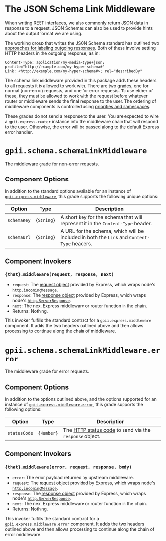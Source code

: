 # The JSON Schema Link Middleware

When writing REST interfaces, we also commonly return JSON data in response to a request.  JSON Schemas can also be
used to provide hints about the output format we are using.

The working group that writes the JSON Schema standard [has outlined two approaches for labeling outgoing responses](http://json-schema.org/latest/json-schema-core.html#anchor33).
Both of these involve setting HTTP headers in the outgoing response, as in:

    Content-Type: application/my-media-type+json; profile="http://example.com/my-hyper-schema#"
    Link: <http://example.com/my-hyper-schema#>; rel="describedBy"

The schema link middleware provided in this package adds these headers to all requests it is allowed to work with.
There are two grades, one for normal (non-error) requests, and one for error requests.  To use either of these, they
must be allowed to work with the request before whatever router or middleware sends the final response to the user.  The
ordering of middleware components is controlled using
[priorities and namespaces](http://docs.fluidproject.org/infusion/development/Priorities.html).

These grades do not send a response to the user.  You are expected to wire a `gpii.express.router` instance into the
middleware chain that will respond to the user.  Otherwise, the error will be passed along to the default Express
error handler.

# `gpii.schema.schemaLinkMiddleware`

The middleware grade for non-error requests.

## Component Options

In addition to the standard options available for an instance of
[`gpii.express.middleware`](https://github.com/GPII/gpii-express/blob/master/docs/middleware.md), this grade supports
the following unique options:

| Option      | Type       | Description |
| ----------- | ---------- | ----------- |
| `schemaKey` | `{String}` | A short key for the schema that will represent it in the `Content-Type` header. |
| `schemaUrl` | `{String}` | A URL for the schema, which will be included in both the `Link` and `Content-Type` headers. |


## Component Invokers

### `{that}.middleware(request, response, next)`

* `request`: The [request object](http://expressjs.com/en/api.html#req) provided by Express, which wraps node's [`http.incomingMessage`](https://nodejs.org/api/http.html#http_class_http_incomingmessage).
* `response`: The [response object](http://expressjs.com/en/api.html#res) provided by Express, which wraps node's [`http.ServerResponse`](https://nodejs.org/api/http.html#http_class_http_serverresponse).
* `next`: The next Express middleware or router function in the chain.
* Returns: Nothing.

This invoker fulfills the standard contract for a `gpii.express.middleware` component.  It adds the two headers outlined
above and then allows processing to continue along the chain of middleware.


# `gpii.schema.schemaLinkMiddleware.error`

The middleware grade for error requests.

## Component Options

In addition to the options outlined above, and the options supported for an instance of
[`gpii.express.middleware.error`](https://github.com/GPII/gpii-express/blob/master/docs/errorMiddleware.md), this grade
supports the following options:

| Option       | Type       | Description |
| ------------ | ---------- | ----------- |
| `statusCode` | `{Number}` |  The [HTTP status code](https://en.wikipedia.org/wiki/List_of_HTTP_status_codes) to send via the `response` object. |


## Component Invokers

### `{that}.middleware(error, request, response, body)`

* `error`: The error payload returned by upstream middleware.
* `request`: The [request object](http://expressjs.com/en/api.html#req) provided by Express, which wraps node's [`http.incomingMessage`](https://nodejs.org/api/http.html#http_class_http_incomingmessage).
* `response`: The [response object](http://expressjs.com/en/api.html#res) provided by Express, which wraps node's [`http.ServerResponse`](https://nodejs.org/api/http.html#http_class_http_serverresponse).
* `next`: The next Express middleware or router function in the chain.
* Returns: Nothing.

This invoker fulfills the standard contract for a `gpii.express.middleware.error` component.  It adds the two headers
outlined above and then allows processing to continue along the chain of error middleware.
